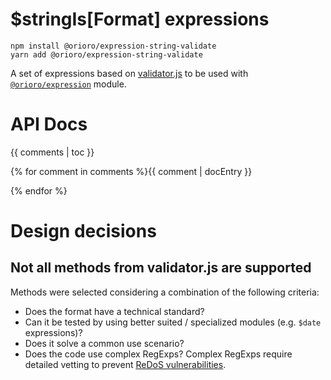 # $stringIs[Format] expressions

```
npm install @orioro/expression-string-validate
yarn add @orioro/expression-string-validate
```

A set of expressions based on [validator.js](https://github.com/validatorjs/validator.js/) to be used with [`@orioro/expression`](https://github.com/orioro/node-expression) module.

# API Docs

{{ comments | toc }}

{% for comment in comments %}{{ comment | docEntry }}

{% endfor %}

# Design decisions

## Not all methods from validator.js are supported

Methods were selected considering a combination of the following criteria:
- Does the format have a technical standard?
- Can it be tested by using better suited / specialized modules (e.g. `$date` expressions)?
- Does it solve a common use scenario?
- Does the code use complex RegExps? Complex RegExps require detailed vetting
  to prevent [ReDoS vulnerabilities](https://owasp.org/www-community/attacks/Regular_expression_Denial_of_Service_-_ReDoS).
